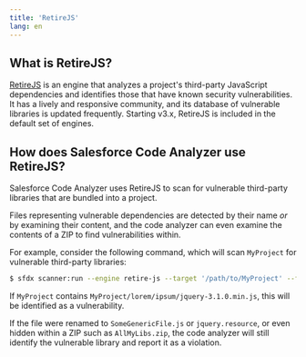 ```yaml
---
title: 'RetireJS'
lang: en
---
```

## What is RetireJS?
[RetireJS](https://retirejs.github.io/retire.js/) is an engine that analyzes a project's third-party JavaScript
dependencies and identifies those that have known security vulnerabilities. It has a lively and responsive community,
and its database of vulnerable libraries is updated frequently. Starting v3.x, RetireJS is included in the default set of engines.

## How does Salesforce Code Analyzer use RetireJS?
Salesforce Code Analyzer uses RetireJS to scan for vulnerable third-party libraries that are bundled into a project.

Files representing vulnerable dependencies are detected by their name *or* by examining their content, and the code analyzer
can even examine the contents of a ZIP to find vulnerabilities within.

For example, consider the following command, which will scan `MyProject` for vulnerable third-party libraries:
```bash
$ sfdx scanner:run --engine retire-js --target '/path/to/MyProject' --format csv
```
If `MyProject` contains `MyProject/lorem/ipsum/jquery-3.1.0.min.js`, this will be identified as a vulnerability.

If the file were renamed to `SomeGenericFile.js` or `jquery.resource`, or even hidden within a ZIP such as `AllMyLibs.zip`,
the code analyzer will still identify the vulnerable library and report it as a violation.
